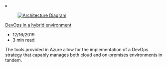 <!-- This file is automatically generated by build/architectures/build_index.py. Any updates will be lost. -->

<!-- markdownlint-disable MD033 -->

<li class="grid-item item-column" data-categories="DevOps Hybrid ">
<article class="card">
    <div class="card-header has-margin-bottom-none" aria-hidden="true">
        <figure class="image diagram has-height-175 has-overflow-hidden level">
            <a href="/azure/architecture/solution-ideas/articles/devops-in-a-hybrid-environment"><img src="/azure/architecture/browse/thumbs/devops-in-a-hybrid-environment.png" class="diagram" alt="Architecture Diagram" data-linktype="relative-path"></a>
        </figure>
    </div>
    <div class="card-content">
        <a class="card-content-title has-margin-top-none" href="/azure/architecture/solution-ideas/articles/devops-in-a-hybrid-environment">
            <p>DevOps in a hybrid environment</p>
        </a>
        <ul class="card-content-metadata">
            <li>12/16/2019</li>
            <li>3 min read</li>
        </ul>
        <p class="card-content-description">The tools provided in Azure allow for the implementation of a DevOps strategy that capably manages both cloud and on-premises environments in tandem.</p>
        <div class="bottom-to-top-fade is-hidden-mobile"></div>
    </div>
</article>
</li>
